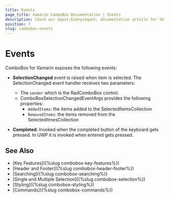 ```yaml
---
title: Events
page_title: Xamarin ComboBox Documentation | Events
description: Check our &quot;Evenys&quot; documentation article for Telerik ComboBox for Xamarin control.
position: 7
slug: combobox-events
---
```


# Events

ComboBox for Xamarin exposes the following events:

- **SelectionChanged** event is raised when item is selected. The SelectionChanged event handler receives two parameters:
	- The `sender` which is the RadComboBox control.
	- ComboBoxSelectionChangedEventArgs provides the following properties:
		- `AddedItems`: the items added to the SelectedItemsCollection
		- `RemovedItems`: the items removed from the SelectedItmesCollection

- **Completed**: Invoked when the completed button of the keyboard gets pressed. In UWP it is invoked when entered gets pressed. 

## See Also

- [Key Features]({%slug combobox-key-features%})
- [Header and Footer]({%slug combobox-header-footer%})
- [Searching]({%slug combobox-searching%})
- [Single and Multiple Selection]({%slug combobox-selection%})
- [Styling]({%slug combobox-styling%})
- [Commands]({%slug combobox-commands%})
